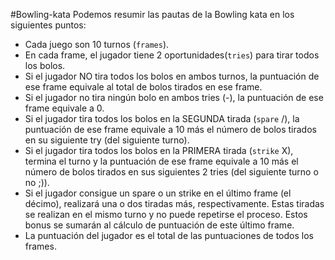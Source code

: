 #Bowling-kata
Podemos resumir las pautas de la Bowling kata en los siguientes puntos:

* Cada juego son 10 turnos (`frames`).
* En cada frame, el jugador tiene 2 oportunidades(`tries`) para tirar todos los bolos.
* Si el jugador NO tira todos los bolos en ambos turnos, la puntuación de ese frame equivale al total de bolos tirados en ese frame.
* Si el jugador no tira ningún bolo en ambos tries (-), la puntuación de ese frame equivale a 0.
* Si el jugador tira todos los bolos en la SEGUNDA tirada (`spare` /), la puntuación de ese frame equivale a 10 más el número de bolos tirados en su siguiente try (del siguiente turno).
* Si el jugador tira todos los bolos en la PRIMERA tirada (`strike` X), termina el turno y la puntuación de ese frame equivale a 10 más el número de bolos tirados en sus siguientes 2 tries (del siguiente turno o no ;)).
* Si el jugador consigue un spare o un strike en el último frame (el décimo), realizará una o dos tiradas más, respectivamente. Estas tiradas se realizan en el mismo turno y no puede repetirse el proceso. Estos bonus se sumarán al cálculo de puntuación de este último frame.
* La puntuación del jugador es el total de las puntuaciones de todos los frames.
